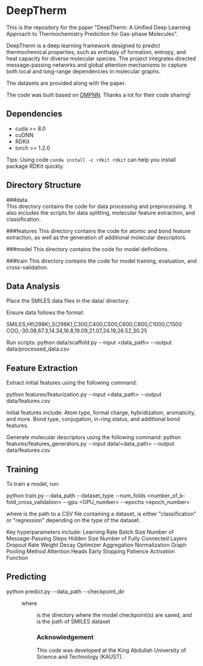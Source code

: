 # DeepTherm
This is the repository for the paper "DeepTherm: A Unified Deep Learning Approach to ‎Thermochemistry Prediction for Gas-phase Molecules‎".

DeepTherm is a deep learning framework designed to predict thermochemical properties, such as enthalpy of formation, entropy, and heat capacity for diverse molecular species. The project integrates directed message-passing networks and global attention mechanisms to capture both local and long-range dependencies in molecular graphs.

The datasets are provided along with the paper.

The code was built based on [DMPNN](https://github.com/chemprop/chemprop). Thanks a lot for their code sharing!

## Dependencies

+ cuda >= 8.0
+ cuDNN
+ RDKit
+ torch >= 1.2.0

Tips: Using code `conda install -c rdkit rdkit` can help you install package RDKit quickly.

## Directory Structure

###data                  
This directory contains the code for data processing and preprocessing. It also includes the scripts for data splitting, molecular feature extraction, and classification.

###features
This directory contains the code for atomic and bond feature extraction, as well as the generation of additional molecular descriptors.

###model
This directory contains the code for model definitions.

###train
This directory contains the code for model training, evaluation, and cross-validation.


## Data Analysis
Place the SMILES data files in the data/ directory.

Ensure data follows the format:

SMILES,Hf(298K),S(298K),C300,C400,C500,C600,C800,C1000,C1500
COO,-30.08,67.3,14.34,16.8,19.09,21.07,24.19,26.52,30.25

Run scripts:
python data/scaffold.py --input <data_path> --output data/processed_data.csv

## Feature Extraction
Extract initial features using the following command:

python features/featurization.py --input <data_path> --output data/features.csv

Initial features include:
Atom type, formal charge, hybridization, aromaticity, and more.
Bond type, conjugation, in-ring status, and additional bond features.

Generate molecular descriptors using the following command:
python features/features_generators.py --input data/<data_path> --output data/features.csv


## Training
To train a model, run:

python train.py --data_path <path> --dataset_type <type> --num_folds <number_of_k-fold_cross_validation> --gpu <GPU_number> --epochs <epoch_number>

where <path> is the path to a CSV file containing a dataset, <type> is either "classification" or "regression" depending on the type of the dataset.

Key hyperparameters include:
Learning Rate
Batch Size
Number of ‎Message-Passing Steps
Hidden Size
Number of Fully ‎Connected Layers
Dropout Rate
Weight Decay
Optimizer
Aggregation ‎Normalization
Graph Pooling Method
Attention Heads
Early Stopping Patience
Activation Function


## Predicting

python predict.py --data_path <path> --checkpoint_dir <dir>

where <dir> is the directory where the model checkpoint(s) are saved, and <path> is the path of SMILES dataset



### Acknowledgement 

This code was developed at the King Abdullah University of Science and Technology (KAUST).


